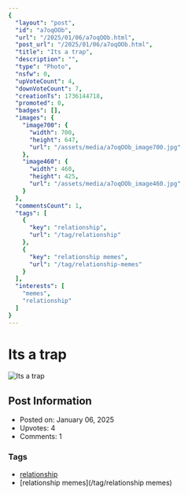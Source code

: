 ```yaml
---
{
  "layout": "post",
  "id": "a7oqOOb",
  "url": "/2025/01/06/a7oqOOb.html",
  "post_url": "/2025/01/06/a7oqOOb.html",
  "title": "Its a trap",
  "description": "",
  "type": "Photo",
  "nsfw": 0,
  "upVoteCount": 4,
  "downVoteCount": 7,
  "creationTs": 1736144718,
  "promoted": 0,
  "badges": [],
  "images": {
    "image700": {
      "width": 700,
      "height": 647,
      "url": "/assets/media/a7oqOOb_image700.jpg"
    },
    "image460": {
      "width": 460,
      "height": 425,
      "url": "/assets/media/a7oqOOb_image460.jpg"
    }
  },
  "commentsCount": 1,
  "tags": [
    {
      "key": "relationship",
      "url": "/tag/relationship"
    },
    {
      "key": "relationship memes",
      "url": "/tag/relationship-memes"
    }
  ],
  "interests": [
    "memes",
    "relationship"
  ]
}
---
```


# Its a trap

![Its a trap](/assets/media/a7oqOOb_image700.jpg)

## Post Information

- Posted on: January 06, 2025
- Upvotes: 4
- Comments: 1

### Tags

- [relationship](/tag/relationship)
- [relationship memes](/tag/relationship memes)

